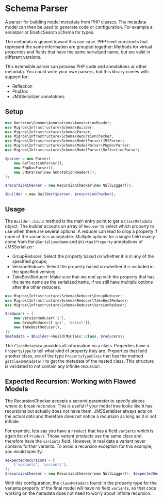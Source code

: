 # Schema Parser

A parser for building model metadata from PHP classes. The metadata model can
then be used to generate code or configuration. For example a serializer or
ElasticSearch schema for types.

The metadata is geared toward this use case. PHP level constructs that
represent the same information are grouped together: Methods for virtual
properties and fields that have the same serialized name, but are valid in
different versions.

This extensible parser can process PHP code and annotations or other metadata.
You could write your own parsers, but this library comes with support for:

* Reflection
* PhpDoc
* JMSSerializer annotations

## Setup
```php
use Doctrine\Common\Annotations\AnnotationReader;
use Migros\Infrastructure\Schema\Builder;
use Migros\Infrastructure\Schema\Parser;
use Migros\Infrastructure\Schema\RecursionChecker;
use Migros\Infrastructure\Schema\ModelParser\JMSParser;
use Migros\Infrastructure\Schema\ModelParser\PhpDocParser;
use Migros\Infrastructure\Schema\ModelParser\ReflectionParser;

$parser = new Parser(
    new ReflectionParser(),
    new PhpDocParser(),
    new JMSParser(new AnnotationReader()),
);

$recursionChecker = new RecursionChecker(new NullLogger());

$builder = new Builder($parser, $recursionChecker);
```

## Usage

The `Builder::build` method is the main entry point to get a `ClassMetadata`
object. The builder accepts an array of `Reducer` to select which property to 
use when there are several options. A reducer can lead to drop a property if 
none of the variants is acceptable. Multiple options for a single field mainly 
come from the `@SerializedName` and `@VirtualProperty` annotations of
JMSSerializer:

* GroupReducer: Select the property based on whether it is in any of the 
  specified groups;
* VersionReducer: Select the property based on whether it is included in the
  specified version;
* TakeBestReducer: Make sure that we end up with the property that has the same
  name as the serialized name, if we still have multiple options after the 
  other reducers.

```php
use Migros\Infrastructure\Schema\Reducer\GroupReducer;
use Migros\Infrastructure\Schema\Reducer\TakeBestReducer;
use Migros\Infrastructure\Schema\Reducer\VersionReducer;

$reducers = [
    new VersionReducer('2'),
    new GroupReducer(['api', 'detail']),
    new TakeBestReducer(),
];
$metadata = $builder->build(MyClass::class, $reducers);
```

The `ClassMetadata` provides all information on a class. Properties have a
`PropertyType` to tell what kind of property they are. Properties that hold
another class, are of the type `PropertyTypeClass` that has the method
`getClassMetadata()` to get the metadata of the nested class. This structure
is validated to not contain any infinite recursion.

## Expected Recursion: Working with Flawed Models

The RecursionChecker accepts a second parameter to specify places where to
break recursion. This is useful if your model tree looks like it has recursions
but actually does not have them. JMSSerializer always acts on the actual data
and therefore does not notice a recursion as long as it is not infinite.

For example, lets say you have a `Product` that has a field `variants` which is
again list of `Product`. Those variant products use the same class and
therefore have the `variants` field. However, in real data a variant never
contains further variants. To avoid a recursion exception for this example, you
would specify:

```php
$expectedRecursions = [
    ['variants', 'variants'],
];
$recursionChecker = new RecursionChecker(new NullLogger(), $expectedRecursions);
``` 

With this configuration, the `ClassMetadata` found in the property type for the
variants property of the final model will have no field `variants`, so that
code working on the metadata does not need to worry about infinite recursion.
